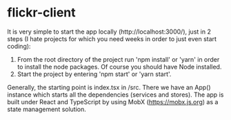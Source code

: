 # flickr-client

It is very simple to start the app locally (http://localhost:3000/), just in 2 steps (I hate projects for which you need weeks in order to just even start coding):
1. From the root directory of the project run 'npm install' or 'yarn' in order to install the node packages. Of course you should have Node installed.
2. Start the project by entering 'npm start' or 'yarn start'.

Generally, the starting point is index.tsx in /src. There we have an App() instance which starts all the dependencies (services and stores). The app is built under React and TypeScript by using MobX (https://mobx.js.org) as a state management solution.